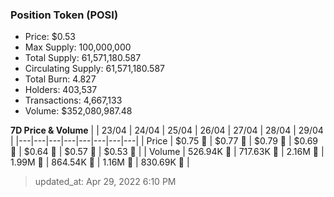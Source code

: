 
  ### Position Token (POSI)
  - Price: $0.53
  - Max Supply: 100,000,000
  - Total Supply: 61,571,180.587
  - Circulating Supply: 61,571,180.587
  - Total Burn: 4.827
  - Holders: 403,537
  - Transactions: 4,667,133
  - Volume: $352,080,987.48

  **7D Price & Volume**
  | | 23&#x2F;04 | 24&#x2F;04 | 25&#x2F;04 | 26&#x2F;04 | 27&#x2F;04 | 28&#x2F;04 | 29&#x2F;04 |
  |---|---|---|---|---|---|---|---|
  | Price | $0.75 🔻 | $0.77 🚀 | $0.79 🚀 | $0.69 🔻 | $0.64 🔻 | $0.57 🔻 | $0.53 🔻 |
  | Volume | 526.94K 🔻 | 717.63K 🚀 | 2.16M 🚀 | 1.99M 🔻 | 864.54K 🔻 | 1.16M 🚀 | 830.69K 🔻 |

  > updated_at: Apr 29, 2022 6:10 PM
